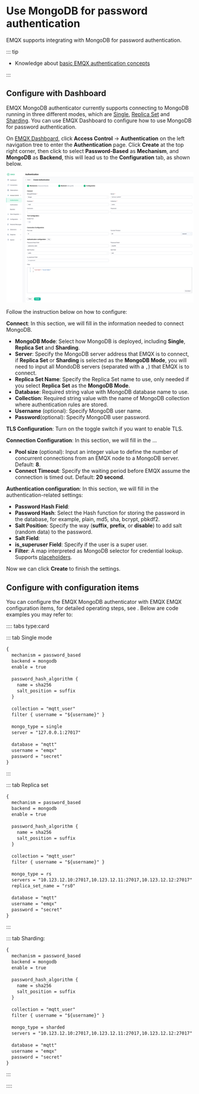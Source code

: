 # Use MongoDB for password authentication

EMQX supports integrating with MongoDB for password authentication.

::: tip

- Knowledge about [basic EMQX authentication concepts](../authn/authn.md)

:::

## Configure with Dashboard

EMQX MongoDB authenticator currently supports connecting to MongoDB running in three different modes, which are [Single](<!--链接待补充-->), [Replica Set](https://www.mongodb.com/docs/manual/reference/replica-configuration/) and [Sharding](https://www.mongodb.com/docs/manual/sharding/). You can use EMQX Dashboard to configure how to use MongoDB for password authentication. 

On [EMQX Dashboard](http://127.0.0.1:18083/#/authentication), click **Access Control** -> **Authentication** on the left navigation tree to enter the **Authentication** page. Click **Create** at the top right corner, then click to select **Password-Based** as **Mechanism**, and **MongoDB** as **Backend**, this will lead us to the **Configuration** tab, as shown below. 

![authenticate with MongoDB](./assets/authn-mongoDB.png)

Follow the instruction below on how to configure:

**Connect**: In this section, we will fill in the information needed to connect MongoDB.

- **MongoDB Mode**: Select how MongoDB is deployed, including **Single**, **Replica Set** and **Sharding**. 
- **Server**:  Specify the MongoDB server address that EMQX is to connect, if **Replica Set** or **Sharding** is selected as the **MongoDB Mode**, you will need to input all MondoDB servers (separated with a `,`) that EMQX is to connect.
- **Replica Set Name**: Specify the Replica Set name to use, only needed if you select **Replica Set** as the **MongoDB Mode**.
- **Database**: Required string value with MongoDB database name to use.
- **Collection**: Required string value with the name of MongoDB collection where authentication rules are stored.
- **Username** (optional): Specify MongoDB user name. 
- **Password**(optional): Specify MongoDB user password. 

**TLS Configuration**: Turn on the toggle switch if you want to enable TLS. 

**Connection Configuration**: In this section, we will fill in the ... <!--信息待补充-->

- **Pool size** (optional): Input an integer value to define the number of concurrent connections from an EMQX node to a MongoDB server. Default: **8**. 
- **Connect Timeout**: Specify the waiting period before EMQX assume the connection is timed out. Default: **20 second**.

**Authentication configuration**: In this section, we will fill in the authentication-related settings:

- **Password Hash Field**: <!--信息待补充-->
- **Password Hash**: Select the Hash function for storing the password in the database, for example, plain, md5, sha, bcrypt, pbkdf2. 
- **Salt Position**: Specify the way (**suffix**, **prefix**, or **disable**) to add salt (random data) to the password.
- **Salt Field**: <!--信息待补充-->
- **is_superuser Field**: Specify if the user is a super user. 
- **Filter**: A map interpreted as MongoDB selector for credential lookup.
  Supports [placeholders](./authn.md#authentication-placeholders). <!--信息待完善-->

Now we can click **Create** to finish the settings. 

## Configure with configuration items

You can configure the EMQX MongoDB authenticator with EMQX  EMQX configuration items, for detailed operating steps, see <!--链接到对应章节-->. Below are code examples you may refer to:

:::: tabs type:card

::: tab Single mode

```
{
  mechanism = password_based
  backend = mongodb
  enable = true

  password_hash_algorithm {
    name = sha256
    salt_position = suffix
  }

  collection = "mqtt_user"
  filter { username = "${username}" }

  mongo_type = single
  server = "127.0.0.1:27017"

  database = "mqtt"
  username = "emqx"
  password = "secret"
}
```

:::

::: tab Replica set

```
{
  mechanism = password_based
  backend = mongodb
  enable = true

  password_hash_algorithm {
    name = sha256
    salt_position = suffix
  }

  collection = "mqtt_user"
  filter { username = "${username}" }

  mongo_type = rs
  servers = "10.123.12.10:27017,10.123.12.11:27017,10.123.12.12:27017"
  replica_set_name = "rs0"

  database = "mqtt"
  username = "emqx"
  password = "secret"
}
```

:::

::: tab Sharding:

```
{
  mechanism = password_based
  backend = mongodb
  enable = true

  password_hash_algorithm {
    name = sha256
    salt_position = suffix
  }

  collection = "mqtt_user"
  filter { username = "${username}" }

  mongo_type = sharded
  servers = "10.123.12.10:27017,10.123.12.11:27017,10.123.12.12:27017"

  database = "mqtt"
  username = "emqx"
  password = "secret"
}
```

:::

::::
